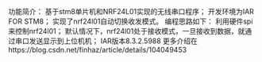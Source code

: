功能简介：
基于stm8单片机和NRF24L01实现的无线串口程序；
开发环境为IAR FOR STM8；
实现了nrf24l01自动切换收发模式。
编程思路如下：
利用硬件spi来控制nrf24l01；
默认情况下，nrf24l01处于接收模式，一旦接收到数据，就通过串口发送显示到上位机机；
IAR版本8.3.2.5988
更多介绍在https://blog.csdn.net/finhaz/article/details/104049453
